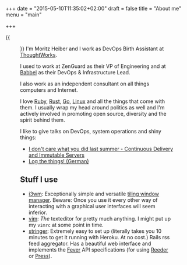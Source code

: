 +++
date = "2015-05-10T11:35:02+02:00"
draft = false
title = "About me"
menu = "main"

+++


{{<figure src="/images/moritz2.jpg" title="Copyright 2015, Martin Fowler" class="about">}}
I'm Moritz Heiber and I work as DevOps Birth Assistant at [ThoughtWorks](https://www.thoughtworks.com).

I used to work at ZenGuard as their VP of Engineering and at [Babbel](http://www.babbel.com) as their DevOps & Infrastructure Lead.

I also work as an independent consultant on all things computers and Internet.

I love [Ruby](http://www.ruby-lang.org), [Rust](http://www.rust-lang.org), [Go](https://golang.org), [Linux](http://linux.org) and all the things that come with them. I usually wrap my head around politics as well and I'm actively involved in promoting open source, diversity and the spirit behind them.

I like to give talks on DevOps, system operations and shiny things:

* [I don't care what you did last summer - Continuous Delivery and Immutable Servers](https://github.com/moritzheiber/i-dont-care-for-what-you-did-last-summer)
* [Log the things! (German)](https://github.com/moritzheiber/codetalks-2014-fluentd-presentation)

## Stuff I use

* [i3wm](http://www.i3wm.org): Exceptionally simple and versatile [tiling window manager](http://en.wikipedia.org/wiki/Tiling_window_manager). Beware: Once you use it every other way of interacting with a graphical user interfaces will seem inferior.
* [vim](http://vim.org): _The_ texteditor for pretty much anything. I might put up my `vimrc` at some point in time.
* [stringer](https://github.com/swanson/stringer): Extremely easy to set up (literally takes you 10 minutes to get it running with Heroku. At no cost.) Rails rss feed aggregator. Has a beautiful web interface and implements the [Fever](http://feedafever.com) API specifications (for using [Reeder](http://reederapp.com) or [Press](http://twentyfivesquares.com/press/)).
